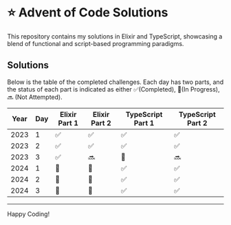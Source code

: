 # :star: Advent of Code Solutions

This repository contains my solutions in Elixir and TypeScript, showcasing a blend of functional and script-based programming paradigms.

## Solutions

Below is the table of the completed challenges. Each day has two parts, and the status of each part is indicated as either ✅(Completed), 🚀(In Progress), 🔜 (Not Attempted).

| Year | Day | Elixir Part 1 | Elixir Part 2 | TypeScript Part 1 | TypeScript Part 2 |
| ---- | --- | ------------- | ------------- | ----------------- | ----------------- |
| 2023 | 1   | ✅             | ✅             | ✅                 | ✅                 |
| 2023 | 2   | ✅             | ✅             | ✅                 | ✅                 |
| 2023 | 3   | ✅             | 🔜             | 🚀                 | 🔜                 |
| 2024 | 1   | 🚀             | 🚀             | ✅                 | ✅                 |
| 2024 | 2   | 🚀             | 🚀             | ✅                 | ✅                 |
| 2024 | 3   | 🚀             | 🚀             | ✅                 | ✅                 |


---

Happy Coding!

